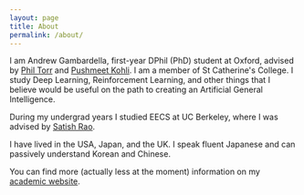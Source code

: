```yaml
---
layout: page
title: About
permalink: /about/
---
```


I am Andrew Gambardella, first-year DPhil (PhD) student at Oxford, advised by [Phil Torr](http://www.robots.ox.ac.uk/~tvg/) and [Pushmeet Kohli](https://www.microsoft.com/en-us/research/people/pkohli/). I am a member of St Catherine's College. I study Deep Learning, Reinforcement Learning, and other things that I believe would be useful on the path to creating an Artificial General Intelligence. 
  
During my undergrad years I studied EECS at UC Berkeley, where I was advised by [Satish Rao](https://people.eecs.berkeley.edu/~satishr/).

I have lived in the USA, Japan, and the UK. I speak fluent Japanese and can passively understand Korean and Chinese.
  
You can find more (actually less at the moment) information on my [academic website](http://www.robots.ox.ac.uk/~gambs/).
